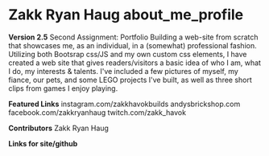 # Zakk Ryan Haug about_me_profile

**Version 2.5**
Second Assignment: Portfolio
Building a web-site from scratch that showcases me, as an individual, in a (somewhat) professional fashion. 
Utilizing both Bootsrap css/JS and my own custom css elements, I have created a web site that gives readers/visitors 
a basic idea of who I am, what I do, my interests & talents. 
I've included a few pictures of myself, my fiance, our pets, and some LEGO projects I've built, as well as three short
clips from games I enjoy playing. 

**Featured Links**
instagram.com/zakkhavokbuilds
andysbrickshop.com
facebook.com/zakkryanhaug
twitch.com/zakk_havok

**Contributors**
Zakk Ryan Haug

**Links for site/github**